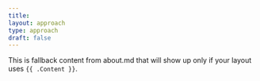```yaml
---
title: 
layout: approach
type: approach
draft: false
---
```


This is fallback content from about.md that will show up only if your layout uses `{{ .Content }}`.
